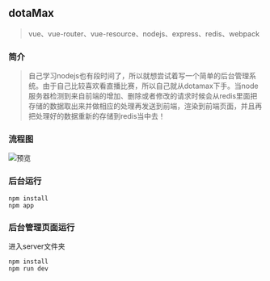 ## dotaMax
> vue、vue-router、vue-resource、nodejs、express、redis、webpack 

### 简介

> 自己学习nodejs也有段时间了，所以就想尝试着写一个简单的后台管理系统。由于自己比较喜欢看直播比赛，所以自己就从dotamax下手。当node服务器检测到来自前端的增加、删除或者修改的请求时候会从redis里面把存储的数据取出来并做相应的处理再发送到前端，渲染到前端页面，并且再把处理好的数据重新的存储到redis当中去！

### 流程图

![预览](https://github.com/LZJwrtj/dotaMax/public/img/flowsheet.png)

### 后台运行

```shell
npm install
npm app
```

### 后台管理页面运行

进入server文件夹

```shell
npm install
npm run dev
```
